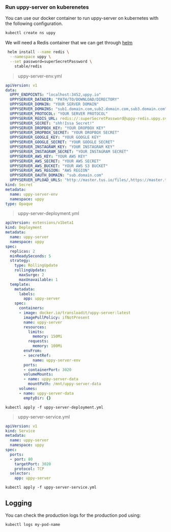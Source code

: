 ### Run uppy-server on kuberenetes

You can use our docker container to run uppy-server on kubernetes with the following configuration.
```bash
kubectl create ns uppy
```
We will need a Redis container that we can get through [helm](https://github.com/kubernetes/helm)

```bash
 helm install --name redis \
  --namespace uppy \
  --set password=superSecretPassword \
    stable/redis
```

> uppy-server-env.yml
```yaml
apiVersion: v1
data:
  UPPY_ENDPOINTS: "localhost:3452,uppy.io"
  UPPYSERVER_DATADIR: "PATH/TO/DOWNLOAD/DIRECTORY"
  UPPYSERVER_DOMAIN: "YOUR SERVER DOMAIN"
  UPPYSERVER_DOMAINS: "sub1.domain.com,sub2.domain.com,sub3.domain.com"
  UPPYSERVER_PROTOCOL: "YOUR SERVER PROTOCOL"
  UPPYSERVER_REDIS_URL: redis://:superSecretPassword@uppy-redis.uppy.svc.cluster.local:6379
  UPPYSERVER_SECRET: "shh!Issa Secret!"
  UPPYSERVER_DROPBOX_KEY: "YOUR DROPBOX KEY"
  UPPYSERVER_DROPBOX_SECRET: "YOUR DROPBOX SECRET"
  UPPYSERVER_GOOGLE_KEY: "YOUR GOOGLE KEY"
  UPPYSERVER_GOOGLE_SECRET: "YOUR GOOGLE SECRET"
  UPPYSERVER_INSTAGRAM_KEY: "YOUR INSTAGRAM KEY"
  UPPYSERVER_INSTAGRAM_SECRET: "YOUR INSTAGRAM SECRET"
  UPPYSERVER_AWS_KEY: "YOUR AWS KEY"
  UPPYSERVER_AWS_SECRET: "YOUR AWS SECRET"
  UPPYSERVER_AWS_BUCKET: "YOUR AWS S3 BUCKET"
  UPPYSERVER_AWS_REGION: "AWS REGION"
  UPPYSERVER_OAUTH_DOMAIN: "sub.domain.com"
  UPPYSERVER_UPLOAD_URLS: "http://master.tus.io/files/,https://master.tus.io/files/"
kind: Secret
metadata:
  name: uppy-server-env
  namespace: uppy
type: Opaque
```

> uppy-server-deployment.yml
```yaml
apiVersion: extensions/v1beta1
kind: Deployment
metadata:
  name: uppy-server
  namespace: uppy
spec:
  replicas: 2
  minReadySeconds: 5
  strategy:
    type: RollingUpdate
    rollingUpdate:
      maxSurge: 2
      maxUnavailable: 1
  template:
    metadata:
      labels:
        app: uppy-server
    spec:
      containers:
      - image: docker.io/transloadit/uppy-server:latest
        imagePullPolicy: ifNotPresent
        name: uppy-server        
        resources:
          limits:
            memory: 150Mi
          requests:
            memory: 100Mi
        envFrom:
        - secretRef:
            name: uppy-server-env
        ports:
        - containerPort: 3020
        volumeMounts:
        - name: uppy-server-data
          mountPath: /mnt/uppy-server-data
      volumes:
      - name: uppy-server-data
        emptyDir: {}
```

`kubectl apply -f uppy-server-deployment.yml`

> uppy-server-service.yml

```yaml
apiVersion: v1
kind: Service
metadata:
  name: uppy-server
  namespace: uppy
spec:
  ports:
  - port: 80
    targetPort: 3020
    protocol: TCP
  selector:
    app: uppy-server
```

`kubectl apply -f uppy-server-service.yml`

## Logging

You can check the production logs for the production pod using: 

```bash
kubectl logs my-pod-name 
```
